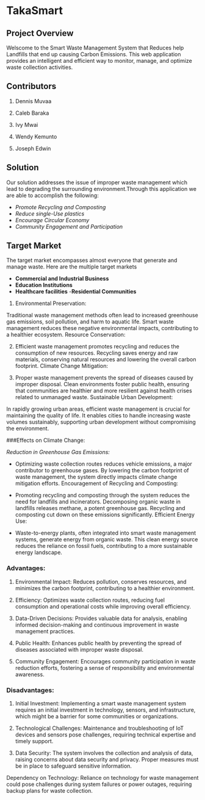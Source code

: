 # TakaSmart

## Project Overview
Welscome to the Smart Waste Management System that Reduces help Landfills that end up causing Carbon Emissions. This web application provides an intelligent and efficient way to monitor, manage, and optimize waste collection activities.

## Contributors
1. Dennis Muvaa

2. Caleb Baraka

3. Ivy Mwai

4. Wendy Kemunto

5. Joseph Edwin

## Solution
Our solution addresses the issue of improper waste management which lead to degrading the surrounding environment.Through this application we are able to accomplish the following:
- *Promote Recycling and Composting*
- *Reduce single-Use plastics*
- *Encourage Circular Economy*
- *Community Engagement and Participation*

## Target Market
The target market encompasses almost everyone that generate and manage waste.
Here are the multiple target markets
- **Commercial and Industrial Business**
- **Education Institutions**
- **Healthcare facilities**
-**Residential Communities**

1. Environmental Preservation:

Traditional waste management methods often lead to increased greenhouse gas emissions, soil pollution, and harm to aquatic life. Smart waste management reduces these negative environmental impacts, contributing to a healthier ecosystem.
Resource Conservation:

2. Efficient waste management promotes recycling and reduces the consumption of new resources. Recycling saves energy and raw materials, conserving natural resources and lowering the overall carbon footprint.
Climate Change Mitigation:

3. Proper waste management prevents the spread of diseases caused by improper disposal. Clean environments foster public health, ensuring that communities are healthier and more resilient against health crises related to unmanaged waste.
Sustainable Urban Development:

In rapidly growing urban areas, efficient waste management is crucial for maintaining the quality of life. It enables cities to handle increasing waste volumes sustainably, supporting urban development without compromising the environment.


###Effects on Climate Change:

*Reduction in Greenhouse Gas Emissions:*

- Optimizing waste collection routes reduces vehicle emissions, a major contributor to greenhouse gases. By lowering the carbon footprint of waste management, the system directly impacts climate change mitigation efforts.
Encouragement of Recycling and Composting:

- Promoting recycling and composting through the system reduces the need for landfills and incinerators. Decomposing organic waste in landfills releases methane, a potent greenhouse gas. Recycling and composting cut down on these emissions significantly.
Efficient Energy Use:

- Waste-to-energy plants, often integrated into smart waste management systems, generate energy from organic waste. This clean energy source reduces the reliance on fossil fuels, contributing to a more sustainable energy landscape.

### **Advantages:**

1. Environmental Impact: Reduces pollution, conserves resources, and minimizes the carbon footprint, contributing to a healthier environment.

2. Efficiency: Optimizes waste collection routes, reducing fuel consumption and operational costs while improving overall efficiency.

3. Data-Driven Decisions: Provides valuable data for analysis, enabling informed decision-making and continuous improvement in waste management practices.

4. Public Health: Enhances public health by preventing the spread of diseases associated with improper waste disposal.

5. Community Engagement: Encourages community participation in waste reduction efforts, fostering a sense of responsibility and environmental awareness.

### **Disadvantages:**

1. Initial Investment: Implementing a smart waste management system requires an initial investment in technology, sensors, and infrastructure, which might be a barrier for some communities or organizations.

2. Technological Challenges: Maintenance and troubleshooting of IoT devices and sensors pose challenges, requiring technical expertise and timely support.

3. Data Security: The system involves the collection and analysis of data, raising concerns about data security and privacy. Proper measures must be in place to safeguard sensitive information.

Dependency on Technology: Reliance on technology for waste management could pose challenges during system failures or power outages, requiring backup plans for waste collection.
